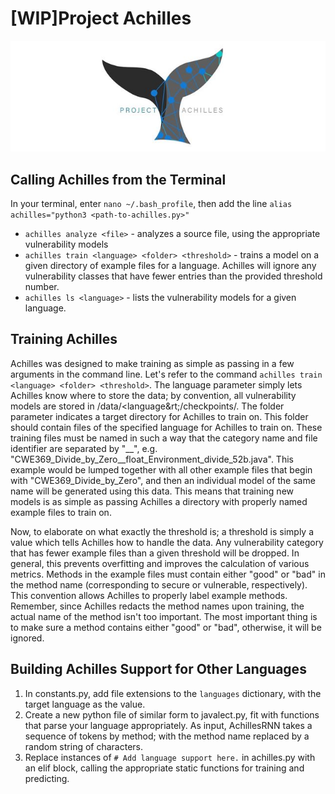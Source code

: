 # [WIP]Project Achilles
![Achilles](assets/logo.jpg)

## Calling Achilles from the Terminal
In your terminal, enter `nano ~/.bash_profile`, then add the line `alias achilles="python3 <path-to-achilles.py>"`
* `achilles analyze <file>` -  analyzes a source file, using the appropriate vulnerability models
* `achilles train <language> <folder> <threshold>` - trains a model on a given directory of example files for a language.
 Achilles will ignore any vulnerability classes that have fewer entries than the provided threshold number.
* `achilles ls <language>` - lists the vulnerability models for a given language.

## Training Achilles
Achilles was designed to make training as simple as passing in a few arguments in the command line. Let's refer to the
command `achilles train <language> <folder> <threshold>`. The language parameter simply lets Achilles know where to store
the data; by convention, all vulnerability models are stored in /data/&lt;language&rt;/checkpoints/. The folder parameter
indicates a target directory for Achilles to train on. This folder should contain files of the specified language for
Achilles to train on. These training files must be named in such a way that the category name and file identifier are
separated by "__", e.g. "CWE369_Divide_by_Zero__float_Environment_divide_52b.java". This example would be lumped together
with all other example files that begin with "CWE369_Divide_by_Zero", and then an individual model of the same name will
be generated using this data. This means that training new models is as simple as passing Achilles a directory with
properly named example files to train on.

Now, to elaborate on what exactly the threshold is; a threshold is simply a value
which tells Achilles how to handle the data. Any vulnerability category that has fewer example files than a given threshold
will be dropped. In general, this prevents overfitting and improves the calculation of various metrics. Methods in the
example files must contain either "good" or "bad" in the method name (corresponding to secure or vulnerable, respectively).
This convention allows Achilles to properly label example methods. Remember, since Achilles redacts the method names upon
training, the actual name of the method isn't too important. The most important thing is to make sure a method contains
either "good" or "bad", otherwise, it will be ignored.

## Building Achilles Support for Other Languages
1. In constants.py, add file extensions to the `languages` dictionary, with the target language as the value.
1. Create a new python file of similar form to javalect.py, fit with functions that parse your language appropriately.
 As input, AchillesRNN takes a sequence of tokens by method; with the method name replaced by a random string of characters.
1. Replace instances of `# Add language support here.` in achilles.py with an elif block, calling the appropriate static
functions for training and predicting.

